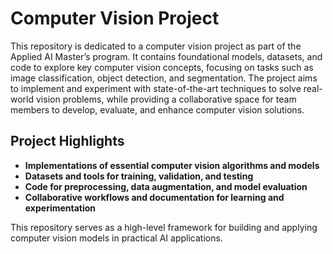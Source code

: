 # Computer Vision Project

This repository is dedicated to a computer vision project as part of the Applied AI Master’s program. It contains foundational models, datasets, and code to explore key computer vision concepts, focusing on tasks such as image classification, object detection, and segmentation. The project aims to implement and experiment with state-of-the-art techniques to solve real-world vision problems, while providing a collaborative space for team members to develop, evaluate, and enhance computer vision solutions.

## Project Highlights

- **Implementations of essential computer vision algorithms and models**
- **Datasets and tools for training, validation, and testing**
- **Code for preprocessing, data augmentation, and model evaluation**
- **Collaborative workflows and documentation for learning and experimentation**

This repository serves as a high-level framework for building and applying computer vision models in practical AI applications.

